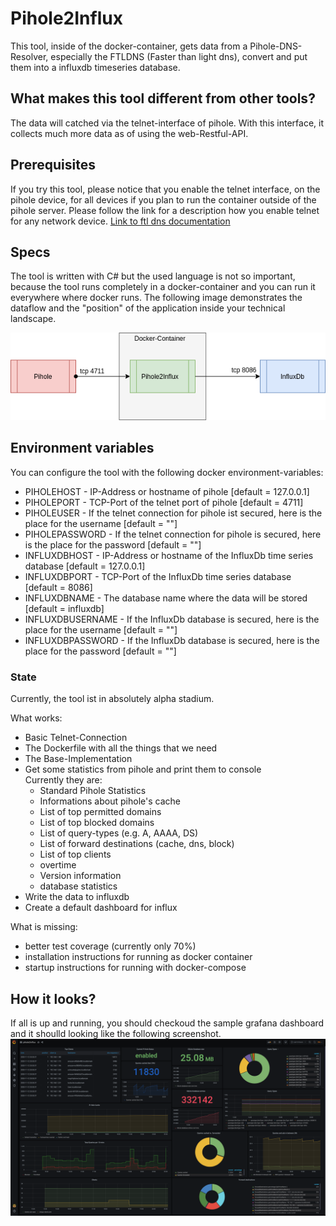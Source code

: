 # Pihole2Influx
This tool, inside of the docker-container, gets data from a Pihole-DNS-Resolver, especially the FTLDNS (Faster than light dns), convert and put them into a influxdb timeseries database.

## What makes this tool different from other tools? 
The data will catched via the telnet-interface of pihole. 
With this interface, it collects much more data as of using the web-Restful-API.

## Prerequisites
If you try this tool, please notice that you enable the telnet interface, on the pihole device, for all devices if you plan to run the container outside of the pihole server.
Please follow the link for a description how you enable telnet for any network device.
<a href="https://docs.pi-hole.net/ftldns/configfile/#socket_listening" target="blank">Link to ftl dns documentation</a>

## Specs
The tool is written with C# but the used language is not so important, because the tool runs completely in a docker-container and you can run it everywhere where docker runs.
The following image demonstrates the dataflow and the "position" of the application inside your technical landscape.

<img src="./working_dataflow.png"  alt="current dataflow"/>

## Environment variables
You can configure the tool with the following docker environment-variables:
- PIHOLEHOST - IP-Address or hostname of pihole [default = 127.0.0.1] 
- PIHOLEPORT - TCP-Port of the telnet port of pihole [default = 4711]
- PIHOLEUSER - If the telnet connection for pihole ist secured, here is the place for the username [default = ""]
- PIHOLEPASSWORD - If the telnet connection for pihole is secured, here is the place for the password [default = ""]
- INFLUXDBHOST - IP-Address or hostname of the InfluxDb time series database [default = 127.0.0.1]
- INFLUXDBPORT - TCP-Port of the InfluxDb time series database [default = 8086]
- INFLUXDBNAME - The database name where the data will be stored [default = influxdb]
- INFLUXDBUSERNAME - If the InfluxDb database is secured, here is the place for the username [default = ""]
- INFLUXDBPASSWORD - If the InfluxDb database is secured, here is the place for the password [default = ""]

### State
Currently, the tool ist in absolutely alpha stadium.

What works:
<ul>
<li>Basic Telnet-Connection</li>
<li>The Dockerfile with all the things that we need</li>
<li>The Base-Implementation</li>
<li>Get some statistics from pihole and print them to console<br />
Currently they are:
<ul>
<li>Standard Pihole Statistics</li>
<li>Informations about pihole's cache</li>
<li>List of top permitted domains</li>
<li>List of top blocked domains</li>
<li>List of query-types (e.g. A, AAAA, DS)</li>
<li>List of forward destinations (cache, dns, block)</li>
<li>List of top clients</li>
<li>overtime</li>
<li>Version information</li>
<li>database statistics</li>
</ul>
</li>
<li>Write the data to influxdb</li>
<li>Create a default dashboard for influx</li>
</ul>

What is missing:
<ul>
<li>better test coverage (currently only 70%)</li>
  <li>installation instructions for running as docker container</li>
  <li>startup instructions for running with docker-compose</li>
</ul>

## How it looks?
If all is up and running, you should checkoud the sample grafana dashboard and it shoulld looking like the following screenshot.
<img src="./grafana_screenshot.png"  alt="Grafana Screenshot"/>
